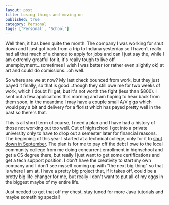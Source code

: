 ```yaml
---
layout: post
title: Losing things and moving on
published: true
category: Personal
tags: ['Personal', 'School']
---
```

Well then, it has been quite the month. The company I was working for shut down and I just got back from a trip to Indiana yesterday so I haven't really had all that much of a chance to apply for jobs and can I just say the, while I am extremly greatful for it, it's really tough to live off unemployment...sometimes I wish I was better (or rather even slightly ok) at art and could do comissions...oh well<!--more-->.

So where are we at now? My last check bounced from work, but they just payed it finally, so that is good...though they still owe me for two weeks of work, which I doubt I'll get, but it's not worth the fight (less than $800). I sent out a few applicaitons this morning and am hoping to hear back from them soon, in the meantime I may have a couple small A/V gigs which would pay a bit and delivery for a florist which has payed pretty well in the past so there's that.

This is all short term of course, I need a plan and I have had a history of those not working out too well. Out of highschool I got into a private university only to have to drop out a semester later for financial reasons. The beginning of this year I started at a technical college, only for it to [shut down in September](http://gizmodo.com/itt-is-officially-closing-1786243058). The plan is for me to pay off the debt I owe to the local community college from me doing concurrent enrollment in highschool and get a CS degree there, but really I just want to get some certifications and get a tech support position. I don't have the creativity to start my own company and I don't see myself coming up with "the next big thing" so that is where I am at. I have a pretty big project that, if it takes off, could be a pretty big life changer for me, but really I don't want to put all of my eggs in the biggest maybe of my entire life.

Just needed to get that off my chest, stay tuned for more Java tutorials and maybe something special!
